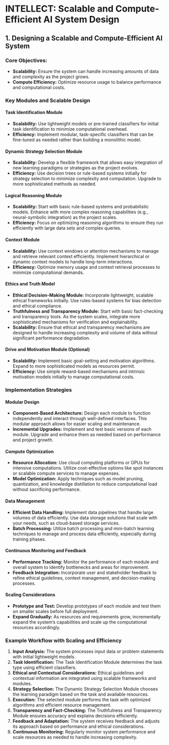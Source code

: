 <h1>INTELLECT: Scalable and Compute-Efficient AI System Design</h1>

<h2>1. Designing a Scalable and Compute-Efficient AI System</h2>

<h3>Core Objectives:</h3>
<ul>
    <li><strong>Scalability:</strong> Ensure the system can handle increasing amounts of data and complexity as the project grows.</li>
    <li><strong>Compute Efficiency:</strong> Optimize resource usage to balance performance and computational costs.</li>
</ul>

<h3>Key Modules and Scalable Design</h3>

<h4>Task Identification Module</h4>
<ul>
    <li><strong>Scalability:</strong> Use lightweight models or pre-trained classifiers for initial task identification to minimize computational overhead.</li>
    <li><strong>Efficiency:</strong> Implement modular, task-specific classifiers that can be fine-tuned as needed rather than building a monolithic model.</li>
</ul>

<h4>Dynamic Strategy Selection Module</h4>
<ul>
    <li><strong>Scalability:</strong> Develop a flexible framework that allows easy integration of new learning paradigms or strategies as the project evolves.</li>
    <li><strong>Efficiency:</strong> Use decision trees or rule-based systems initially for strategy selection to minimize complexity and computation. Upgrade to more sophisticated methods as needed.</li>
</ul>

<h4>Logical Reasoning Module</h4>
<ul>
    <li><strong>Scalability:</strong> Start with basic rule-based systems and probabilistic models. Enhance with more complex reasoning capabilities (e.g., neural-symbolic integration) as the project scales.</li>
    <li><strong>Efficiency:</strong> Focus on optimizing reasoning algorithms to ensure they run efficiently with large data sets and complex queries.</li>
</ul>

<h4>Context Module</h4>
<ul>
    <li><strong>Scalability:</strong> Use context windows or attention mechanisms to manage and retrieve relevant context efficiently. Implement hierarchical or dynamic context models to handle long-term interactions.</li>
    <li><strong>Efficiency:</strong> Optimize memory usage and context retrieval processes to minimize computational demands.</li>
</ul>

<h4>Ethics and Truth Model</h4>
<ul>
    <li><strong>Ethical Decision-Making Module:</strong> Incorporate lightweight, scalable ethical frameworks initially. Use rules-based systems for bias detection and ethical compliance.</li>
    <li><strong>Truthfulness and Transparency Module:</strong> Start with basic fact-checking and transparency tools. As the system scales, integrate more sophisticated mechanisms for verification and explainability.</li>
    <li><strong>Scalability:</strong> Ensure that ethical and transparency mechanisms are designed to handle increasing complexity and volume of data without significant performance degradation.</li>
</ul>

<h4>Drive and Motivation Module (Optional)</h4>
<ul>
    <li><strong>Scalability:</strong> Implement basic goal-setting and motivation algorithms. Expand to more sophisticated models as resources permit.</li>
    <li><strong>Efficiency:</strong> Use simple reward-based mechanisms and intrinsic motivation models initially to manage computational costs.</li>
</ul>

<h3>Implementation Strategies</h3>

<h4>Modular Design</h4>
<ul>
    <li><strong>Component-Based Architecture:</strong> Design each module to function independently and interact through well-defined interfaces. This modular approach allows for easier scaling and maintenance.</li>
    <li><strong>Incremental Upgrades:</strong> Implement and test basic versions of each module. Upgrade and enhance them as needed based on performance and project growth.</li>
</ul>

<h4>Compute Optimization</h4>
<ul>
    <li><strong>Resource Allocation:</strong> Use cloud computing platforms or GPUs for intensive computations. Utilize cost-effective options like spot instances or scalable compute services to manage expenses.</li>
    <li><strong>Model Optimization:</strong> Apply techniques such as model pruning, quantization, and knowledge distillation to reduce computational load without sacrificing performance.</li>
</ul>

<h4>Data Management</h4>
<ul>
    <li><strong>Efficient Data Handling:</strong> Implement data pipelines that handle large volumes of data efficiently. Use data storage solutions that scale with your needs, such as cloud-based storage services.</li>
    <li><strong>Batch Processing:</strong> Utilize batch processing and mini-batch learning techniques to manage and process data efficiently, especially during training phases.</li>
</ul>

<h4>Continuous Monitoring and Feedback</h4>
<ul>
    <li><strong>Performance Tracking:</strong> Monitor the performance of each module and overall system to identify bottlenecks and areas for improvement.</li>
    <li><strong>Feedback Integration:</strong> Incorporate user and stakeholder feedback to refine ethical guidelines, context management, and decision-making processes.</li>
</ul>

<h4>Scaling Considerations</h4>
<ul>
    <li><strong>Prototype and Test:</strong> Develop prototypes of each module and test them on smaller scales before full deployment.</li>
    <li><strong>Expand Gradually:</strong> As resources and requirements grow, incrementally expand the system’s capabilities and scale up the computational resources accordingly.</li>
</ul>

<h3>Example Workflow with Scaling and Efficiency</h3>
<ol>
    <li><strong>Input Analysis:</strong> The system processes input data or problem statements with initial lightweight models.</li>
    <li><strong>Task Identification:</strong> The Task Identification Module determines the task type using efficient classifiers.</li>
    <li><strong>Ethical and Contextual Considerations:</strong> Ethical guidelines and contextual information are integrated using scalable frameworks and modules.</li>
    <li><strong>Strategy Selection:</strong> The Dynamic Strategy Selection Module chooses the learning paradigm based on the task and available resources.</li>
    <li><strong>Execution:</strong> The selected module performs the task with optimized algorithms and efficient resource management.</li>
    <li><strong>Transparency and Fact-Checking:</strong> The Truthfulness and Transparency Module ensures accuracy and explains decisions efficiently.</li>
    <li><strong>Feedback and Adaptation:</strong> The system receives feedback and adjusts its approach based on performance and ethical considerations.</li>
    <li><strong>Continuous Monitoring:</strong> Regularly monitor system performance and scale resources as needed to handle increasing complexity.</li>
</ol>

</body>
</html>
